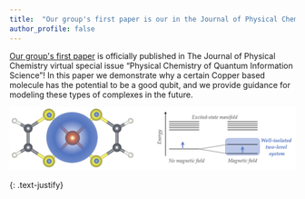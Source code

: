 ```yaml
---
title:  "Our group's first paper is our in the Journal of Physical Chemistry A!"
author_profile: false
---
```


[Our group's first paper](https://pubs.acs.org/doi/full/10.1021/acs.jpca.3c03827) 
is officially published in The Journal of Physical Chemistry virtual special issue “Physical Chemistry of Quantum Information Science”! In this paper we demonstrate why a certain Copper based molecule has the potential to be a good qubit, and we provide guidance for modeling these types of complexes in the future. 

 <img src="/assets/images/Cu-JPCA-website-graphic.jpeg" alt="">
 
{: .text-justify}
